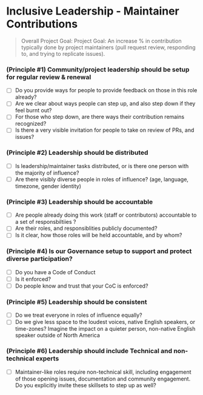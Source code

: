 # Inclusive Leadership - Maintainer Contributions

> Overall Project Goal: Project Goal: An increase % in contribution typically done by project maintainers (pull request review, responding to, and trying to replicate issues).

### (Principle #1) Community/project leadership should be setup for regular review & renewal
- [ ] Do you provide ways for people to provide feedback on those in this role already? 
- [ ] Are we clear about ways people can step up, and also step down if they feel burnt out? 
- [ ] For those who step down, are there ways their contribution remains recognized?
- [ ] Is there a very visible invitation for people to take on review of PRs, and issues?

### (Principle #2) Leadership should be distributed
- [ ] Is leadership/maintainer tasks distributed, or is there one person with the majority of influence? 
- [ ] Are there visibly diverse people in roles of influence?  (age, language, timezone, gender identity)

### (Principle #3) Leadership should be accountable
- [ ] Are people already doing this work (staff or contributors) accountable to a set of responsbiltiies ? 
- [ ] Are their roles, and responsiblities publicly documented? 
- [ ] Is it clear, how those roles will be held accountable, and by whom?

### (Principle #4) Is our Governance setup to support and protect diverse participation?
- [ ] Do you have a Code of Conduct
- [ ] Is it enforced?
- [ ] Do people know and trust that your CoC is enforced?

### (Principle #5) Leadership should be consistent
- [ ] Do we treat everyone in roles of influence equally? 
- [ ] Do we give  less space to the loudest voices, native English speakers, or time-zones? Imagine the impact on a quieter person, non-native English speaker outside of North America

### (Principle #6)  Leadership should include Technical and  non-technical experts
- [ ] Maintainer-like roles require non-technical skill, including engagement of those opening issues, documentation and community engagement. Do you explicitly invite these skillsets to step up as well?



